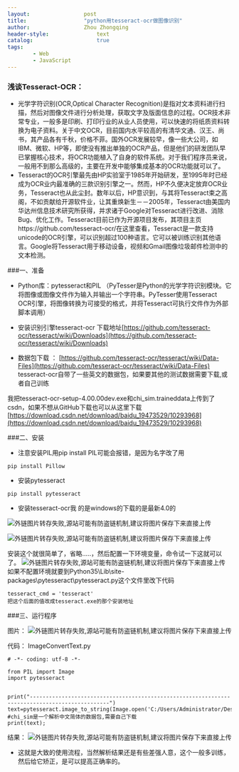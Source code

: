 ```yaml
---
layout:					post
title:					"python用tesseract-ocr做图像识别"
author:					Zhou Zhongqing
header-style:				text
catalog:					true
tags:
		- Web
		- JavaScript
---
```

### 浅谈Tesseract-OCR：
- 光学字符识别(OCR,Optical Character Recognition)是指对文本资料进行扫描，然后对图像文件进行分析处理，获取文字及版面信息的过程。OCR技术非常专业，一般多是印刷、打印行业的从业人员使用，可以快速的将纸质资料转换为电子资料。关于中文OCR，目前国内水平较高的有清华文通、汉王、尚书，其产品各有千秋，价格不菲。国外OCR发展较早，像一些大公司，如IBM、微软、HP等，即使没有推出单独的OCR产品，但是他们的研发团队早已掌握核心技术，将OCR功能植入了自身的软件系统。对于我们程序员来说，一般用不到那么高级的，主要在开发中能够集成基本的OCR功能就可以了。
- Tesseract的OCR引擎最先由HP实验室于1985年开始研发，至1995年时已经成为OCR业内最准确的三款识别引擎之一。然而，HP不久便决定放弃OCR业务，Tesseract也从此尘封。数年以后，HP意识到，与其将Tesseract束之高阁，不如贡献给开源软件业，让其重焕新生－－2005年，Tesseract由美国内华达州信息技术研究所获得，并求诸于Google对Tesseract进行改进、消除Bug、优化工作。Tesseract目前已作为开源项目发布，其项目主页https://github.com/tesseract-ocr/在这里查看，Tesseract是一款支持unicode的OCR引擎，可以识别超过100种语言。它可以被训练识别其他语言。Google将Tesseract用于移动设备，视频和Gmail图像垃圾邮件检测中的文本检测。

###一、准备
- Python库：pytesseract和PIL  （PyTesser是Python的光学字符识别模块。它将图像或图像文件作为输入并输出一个字符串。PyTesser使用Tesseract OCR引擎，将图像转换为可接受的格式，并将Tesseract可执行文件作为外部脚本调用）
- 安装识别引擎tesseract-ocr 下载地址[https://github.com/tesseract-ocr/tesseract/wiki/Downloads](https://github.com/tesseract-ocr/tesseract/wiki/Downloads)

- 数据包下载 ： [https://github.com/tesseract-ocr/tesseract/wiki/Data-Files](https://github.com/tesseract-ocr/tesseract/wiki/Data-Files) tesseract-ocr自带了一些英文的数据包，如果要其他的测试数据需要下载,或者自己训练

我把tesseract-ocr-setup-4.00.00dev.exe和chi_sim.traineddata上传到了csdn，如果不想从GitHub下载也可以从这里下载[https://download.csdn.net/download/baidu_19473529/10293968](https://download.csdn.net/download/baidu_19473529/10293968)

###二、安装
- 注意安装PIL用pip install PIL可能会报错，是因为名字改了用

```
pip install Pillow
```
-  安装pytesseract

```
pip install pytesseract
```
- 安装tesseract-ocr我 的是windows的下载的是最新4.0的

 ![外链图片转存失败,源站可能有防盗链机制,建议将图片保存下来直接上传](https://img-home.csdnimg.cn/images/20230724024159.png?origin_url=%2F%2Fimg-blog.csdn.net%2F20180318163013153%3Fwatermark%2F2%2Ftext%2FLy9ibG9nLmNzZG4ubmV0L2JhaWR1XzE5NDczNTI5%2Ffont%2F5a6L5L2T%2Ffontsize%2F400%2Ffill%2FI0JBQkFCMA%3D%3D%2Fdissolve%2F70&pos_id=img-TD0S16aA-1732781584171)

![外链图片转存失败,源站可能有防盗链机制,建议将图片保存下来直接上传](https://img-home.csdnimg.cn/images/20230724024159.png?origin_url=%2F%2Fimg-blog.csdn.net%2F20180318163021245%3Fwatermark%2F2%2Ftext%2FLy9ibG9nLmNzZG4ubmV0L2JhaWR1XzE5NDczNTI5%2Ffont%2F5a6L5L2T%2Ffontsize%2F400%2Ffill%2FI0JBQkFCMA%3D%3D%2Fdissolve%2F70&pos_id=img-CaOQnNaR-1732781584172)

安装这个就很简单了，省略.....，然后配置一下环境变量，命令试一下这就可以了。
![外链图片转存失败,源站可能有防盗链机制,建议将图片保存下来直接上传](https://img-home.csdnimg.cn/images/20230724024159.png?origin_url=%2F%2Fimg-blog.csdn.net%2F20180318163232225%3Fwatermark%2F2%2Ftext%2FLy9ibG9nLmNzZG4ubmV0L2JhaWR1XzE5NDczNTI5%2Ffont%2F5a6L5L2T%2Ffontsize%2F400%2Ffill%2FI0JBQkFCMA%3D%3D%2Fdissolve%2F70&pos_id=img-NT7zyvvq-1732781584172)
如果不配置环境就要到Python35\Lib\site-packages\pytesseract\pytesseract.py这个文件里改下代码

```
tesseract_cmd = 'tesseract'
把这个后面的值改成tesseract.exe的那个安装地址
```

###三、运行程序

图片：
![外链图片转存失败,源站可能有防盗链机制,建议将图片保存下来直接上传](https://img-home.csdnimg.cn/images/20230724024159.png?origin_url=%2F%2Fimg-blog.csdn.net%2F20180318164757442%3Fwatermark%2F2%2Ftext%2FLy9ibG9nLmNzZG4ubmV0L2JhaWR1XzE5NDczNTI5%2Ffont%2F5a6L5L2T%2Ffontsize%2F400%2Ffill%2FI0JBQkFCMA%3D%3D%2Fdissolve%2F70&pos_id=img-Mh0oQVVW-1732781584172)

代码： ImageConvertText.py

```
# -*- coding: utf-8 -*-

from PIL import Image
import pytesseract


print("-----------------------------------------------------------------------------------------------")
text=pytesseract.image_to_string(Image.open('C:/Users/Administrator/Desktop/eng.png'),lang='chi_sim') #chi_sim是一个解析中文简体的数据包,需要自己下载
print(text);

```

结果：
![外链图片转存失败,源站可能有防盗链机制,建议将图片保存下来直接上传](https://img-home.csdnimg.cn/images/20230724024159.png?origin_url=%2F%2Fimg-blog.csdn.net%2F20180318164838301%3Fwatermark%2F2%2Ftext%2FLy9ibG9nLmNzZG4ubmV0L2JhaWR1XzE5NDczNTI5%2Ffont%2F5a6L5L2T%2Ffontsize%2F400%2Ffill%2FI0JBQkFCMA%3D%3D%2Fdissolve%2F70&pos_id=img-9AhVVg6H-1732781584172)

- 这就是大致的使用流程，当然解析结果还是有些差强人意，这个一般多训练，然后给它矫正，是可以提高正确率的。